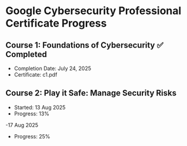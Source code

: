 # Google Cybersecurity Professional Certificate Progress

## Course 1: Foundations of Cybersecurity ✅ Completed
- Completion Date: July 24, 2025
- Certificate: c1.pdf

## Course 2: Play it Safe: Manage Security Risks
- Started: 13 Aug 2025
- Progress: 13% 

-17 Aug 2025
- Progress: 25%
